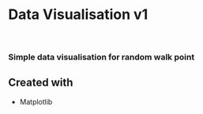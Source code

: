 # Data Visualisation v1
<br>
<h3>Simple data visualisation for random walk point</h3>
<h2>Created with</h2>
<ul>
<li>Matplotlib</li>
</ul>

